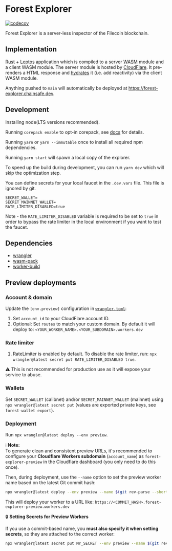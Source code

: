 # Forest Explorer

[![codecov](https://codecov.io/github/ChainSafe/forest-explorer/graph/badge.svg?token=J2ZVD5FOEC)](https://codecov.io/github/ChainSafe/forest-explorer)

Forest Explorer is a server-less inspector of the Filecoin blockchain.

## Implementation

[Rust](https://www.rust-lang.org/) + [Leptos](https://leptos.dev/) application
which is compiled to a server [WASM](https://webassembly.org/) module and a
client WASM module. The server module is hosted by
[CloudFlare](https://workers.cloudflare.com/). It pre-renders a HTML response
and [hydrates](https://book.leptos.dev/ssr/index.html) it (i.e. add reactivity)
via the client WASM module.

Anything pushed to `main` will automatically be deployed at
<https://forest-explorer.chainsafe.dev>.

## Development

Installing node(LTS versions recommended).

Running `corepack enable` to opt-in corepack, see
[docs](https://yarnpkg.com/corepack#installation) for details.

Running `yarn` or `yarn --immutable` once to install all required npm
dependencies.

Running `yarn start` will spawn a local copy of the explorer.

To speed up the build during development, you can run `yarn dev` which will skip
the optimization step.

You can define secrets for your local faucet in the `.dev.vars` file. This file
is ignored by git.

```
SECRET_WALLET=
SECRET_MAINNET_WALLET=
RATE_LIMITER_DISABLED=true
```

Note - the `RATE_LIMITER_DISABLED` variable is required to be set to `true` in
order to bypass the rate limiter in the local environment if you want to test
the faucet.

## Dependencies

- [wrangler](https://github.com/cloudflare/wrangler2)
- [wasm-pack](https://github.com/rustwasm/wasm-pack)
- [worker-build](https://github.com/cloudflare/workers-rs/tree/main/worker-build)

## Preview deployments

### Account & domain

Update the `[env.preview]` configuration in [`wrangler.toml`](./wrangler.toml):

1. Set `account_id` to your CloudFlare account ID.
2. Optional: Set `routes` to match your custom domain. By default it will deploy
   to: `<YOUR_WORKER_NAME>.<YOUR_SUBDOMAIN>.workers.dev`

### Rate limiter

1. RateLimiter is enabled by default. To disable the rate limiter, run:
   `npx wrangler@latest secret put RATE_LIMITER_DISABLED true`.

:warning: This is not recommended for production use as it will expose your
service to abuse.

### Wallets

Set `SECRET_WALLET` (calibnet) and/or `SECRET_MAINNET_WALLET` (mainnet) using
`npx wrangler@latest secret put` (values are exported private keys, see
`forest-wallet export`).

### Deployment

Run `npx wrangler@latest deploy --env preview`.

:information_source: **Note:**  
To generate clean and consistent preview URLs, it's recommended to configure
your **Cloudflare Workers subdomain** (`account_name`) as
`forest-explorer-preview` in the Cloudflare dashboard (you only need to do this
once).

Then, during deployment, use the `--name` option to set the preview worker name
based on the latest Git commit hash:

```bash
npx wrangler@latest deploy --env preview --name $(git rev-parse --short HEAD)
```

This will deploy your worker to a URL like:
`https://<COMMIT_HASH>.forest-explorer-preview.workers.dev`

:lock: **Setting Secrets for Preview Workers**

If you use a commit-based name, you **must also specify it when setting
secrets**, so they are attached to the correct worker:

```bash
npx wrangler@latest secret put MY_SECRET --env preview --name $(git rev-parse --short HEAD)
```
